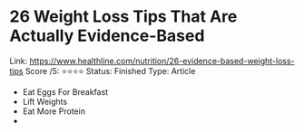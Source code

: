 # 26 Weight Loss Tips That Are Actually Evidence-Based

Link: https://www.healthline.com/nutrition/26-evidence-based-weight-loss-tips
Score /5: ⭐️⭐️⭐️⭐️
Status: Finished
Type: Article

- Eat Eggs For Breakfast
- Lift Weights
- Eat More Protein
-